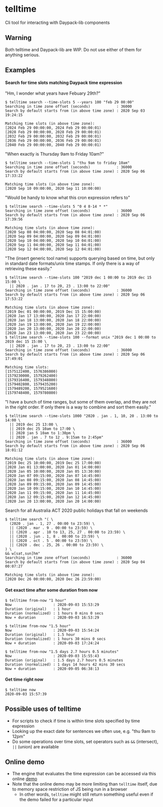 # telltime
Cli tool for interacting with Daypack-lib components

## Warning
Both telltime and Daypack-lib are WIP. Do not use either of them for anything serious.

## Examples

#### Search for time slots matching Daypack time expression

"Hm, I wonder what years have Febuary 29th?"

```
$ telltime search --time-slots 5 --years 100 "feb 29 00:00"
Searching in time zone offset (seconds)            : 36000
Search by default starts from (in above time zone) : 2020 Sep 03 19:24:15

Matching time slots (in above time zone):
[2024 Feb 29 00:00:00, 2024 Feb 29 00:00:01)
[2028 Feb 29 00:00:00, 2028 Feb 29 00:00:01)
[2032 Feb 29 00:00:00, 2032 Feb 29 00:00:01)
[2036 Feb 29 00:00:00, 2036 Feb 29 00:00:01)
[2040 Feb 29 00:00:00, 2040 Feb 29 00:00:01)
```

"When exactly is Thursday 9am to Friday 10am?"

```
$ telltime search --time-slots 1 "thu 9am to friday 10am"
Searching in time zone offset (seconds)            : 36000
Search by default starts from (in above time zone) : 2020 Sep 06 17:33:22

Matching time slots (in above time zone):
[2020 Sep 10 09:00:00, 2020 Sep 11 10:00:00)
```

"Would be handy to know what this cron expression refers to"

```
$ telltime search --time-slots 5 "0 4 8-14 * *"
Searching in time zone offset (seconds)            : 36000
Search by default starts from (in above time zone) : 2020 Sep 06 17:39:56

Matching time slots (in above time zone):
[2020 Sep 08 04:00:00, 2020 Sep 08 04:01:00)
[2020 Sep 09 04:00:00, 2020 Sep 09 04:01:00)
[2020 Sep 10 04:00:00, 2020 Sep 10 04:01:00)
[2020 Sep 11 04:00:00, 2020 Sep 11 04:01:00)
[2020 Sep 12 04:00:00, 2020 Sep 12 04:01:00)
```

"The (insert generic tool name) supports querying based on time, but only in standard date formats/unix time stamps. If only there is a way of retrieving these easily."

```
$ telltime search --time-slots 100 "2019 dec 1 00:00 to 2019 dec 15 15:00 \
  || 2020 . jan . 17 to 20, 23 . 13:00 to 22:00"
Searching in time zone offset (seconds)            : 36000
Search by default starts from (in above time zone) : 2020 Sep 06 17:53:22

Matching time slots (in above time zone):
[2019 Dec 01 00:00:00, 2019 Dec 15 15:00:00)
[2020 Jan 17 13:00:00, 2020 Jan 17 22:00:00)
[2020 Jan 18 13:00:00, 2020 Jan 18 22:00:00)
[2020 Jan 19 13:00:00, 2020 Jan 19 22:00:00)
[2020 Jan 20 13:00:00, 2020 Jan 20 22:00:00)
[2020 Jan 23 13:00:00, 2020 Jan 23 22:00:00)
$ telltime search --time-slots 100 --format unix "2019 dec 1 00:00 to 2019 dec 15 15:00 \
  || 2020 . jan . 17 to 20, 23 . 13:00 to 22:00"
Searching in time zone offset (seconds)            : 36000
Search by default starts from (in above time zone) : 2020 Sep 06 17:49:01

Matching time slots:
[1575122400, 1576386000)
[1579230000, 1579262400)
[1579316400, 1579348800)
[1579402800, 1579435200)
[1579489200, 1579521600)
[1579748400, 1579780800)
```

"I have a bunch of time ranges, but some of them overlap, and they are not in the right order. If only there is a way to combine and sort them easily."

```
$ telltime search --time-slots 1000 "2020 . jan . 1, 10, 20 . 13:00 to 14:00 \
  || 2019 dec 25 13:00 \
  || 2019 dec 25 10am to 17:00 \
  || 2020 jan 5 10am to 1:30pm \
  || 2020 . jan . 7 to 12 . 9:15am to 2:45pm"
Searching in time zone offset (seconds)            : 36000
Search by default starts from (in above time zone) : 2020 Sep 06 18:01:12

Matching time slots (in above time zone):
[2019 Dec 25 10:00:00, 2019 Dec 25 17:00:00)
[2020 Jan 01 13:00:00, 2020 Jan 01 14:00:00)
[2020 Jan 05 10:00:00, 2020 Jan 05 13:30:00)
[2020 Jan 07 09:15:00, 2020 Jan 07 14:45:00)
[2020 Jan 08 09:15:00, 2020 Jan 08 14:45:00)
[2020 Jan 09 09:15:00, 2020 Jan 09 14:45:00)
[2020 Jan 10 09:15:00, 2020 Jan 10 14:45:00)
[2020 Jan 11 09:15:00, 2020 Jan 11 14:45:00)
[2020 Jan 12 09:15:00, 2020 Jan 12 14:45:00)
[2020 Jan 20 13:00:00, 2020 Jan 20 14:00:00)
```

Search for all Australia ACT 2020 public holidays that fall on weekends

```
$ telltime search "( \
  (2020 . jan . 1, 27 . 00:00 to 23:59) \
  || (2020 . mar . 9 . 00:00 to 23:59) \
  || (2020 . apr . 10 to 13, 25, 27 . 00:00 to 23:59) \
  || (2020 . jun . 1, 8 . 00:00 to 23:59) \
  || (2020 . oct . 5 . 00:00 to 23:59) \
  || (2020 . dec . 25, 26 . 00:00 to 23:59) \
) \
&& w[sat,sun]hm"
Searching in time zone offset (seconds)            : 36000
Search by default starts from (in above time zone) : 2020 Sep 04 00:07:27

Matching time slots (in above time zone):
[2020 Dec 26 00:00:00, 2020 Dec 26 23:59:00)
```

#### Get exact time after some duration from now

```
$ telltime from-now "1 hour"
Now                   : 2020-09-03 15:53:29
Duration (original)   : 1 hour
Duration (normalized) : 1 hours 0 mins 0 secs
Now + duration        : 2020-09-03 16:53:29
```

```
$ telltime from-now "1.5 hour"
Now                   : 2020-09-03 15:54:24
Duration (original)   : 1.5 hour
Duration (normalized) : 1 hours 30 mins 0 secs
Now + duration        : 2020-09-03 17:24:24
```

```
$ telltime from-now "1.5 days 2.7 hours 0.5 minutes"
Now                   : 2020-09-03 15:55:43
Duration (original)   : 1.5 days 2.7 hours 0.5 minutes
Duration (normalized) : 1 days 14 hours 42 mins 30 secs
Now + duration        : 2020-09-05 06:38:13
```

#### Get time right now

```
$ telltime now
2020-09-03 15:57:39
```

## Possible uses of telltime

- For scripts to check if time is within time slots specified by time expression
- Looking up the exact date for sentences we often use, e.g. "thu 9am to 12pm"
- Do some operations over time slots, set operators such as `&&` (intersect), `||` (union) are available

## Online demo

- The engine that evaluates the time expression can be accessed via this online [demo](https://daypack-dev.github.io/time-expr-demo/)
- Note that the online demo may be more limiting than `telltime` itself, due to memory space restriction of JS being run in a browser
  - In other words, `telltime` might still return something useful even if the demo failed for a particular input
